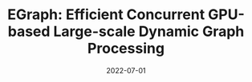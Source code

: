 ---
title: "EGraph: Efficient Concurrent GPU-based Large-scale Dynamic Graph Processing"
authors:
- Yuxuan Liang
- Chen Li
- Jin Zhao
- Yangqing Zeng
- Hang Hu
- Yu Zhang
- Fubing Mao
- Xiaofei Liao
- Ji Zhang
- Lin Gu
- Song Guo
- Hai Jin
- Haikun Liu
- Biao Wang, 

date: "2022-07-01"
doi: "10.1109/TKDE.2022.3171588"

# Publication type.
# 1 = Conference paper; 2 = Journal article;
# 3 = Preprint Paper; 4 = Report; 5 = Book; 6 = Book section;
# 7 = Thesis; 8 = Patent
publication_types: ["2"]

# Publication name and optional abbreviated publication name.
publication: "*IEEE Transactions on Knowledge and Data Engineering*"
publication_short: "TKDE (CCF-A)"

# url_pdf: https://ieeexplore.ieee.org/abstract/document/9699396
# url_code: ''
# url_dataset: ''
# url_poster: ''
# url_project: ''
# url_slides: ''
# url_video: ''

---